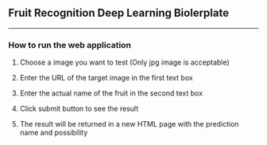 ## Fruit Recognition Deep Learning Biolerplate
****
### How to run the web application
 1) Choose a image you want to test (Only jpg image is acceptable)
 
 2) Enter the URL of the target image in the first text box
 
 3) Enter the actual name of the fruit in the second text box
 
 4) Click submit button to see the result
 
 5) The result will be returned in a new HTML page with the prediction name and possibility
